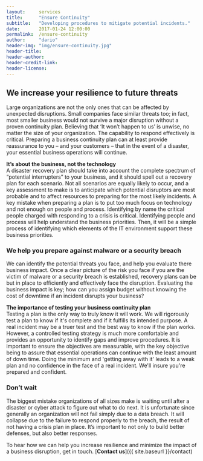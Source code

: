```yaml
---
layout:     services
title:      "Ensure Continuity"
subtitle:   "Developing procedures to mitigate potential incidents."
date:       2017-01-24 12:00:00
permalink:  /ensure-continuity
author:     "dario"
header-img: "img/ensure-continuity.jpg"
header-title:
header-author:
header-credit-link:
header-license:
---
```


## We increase your resilience to future threats
Large organizations are not the only ones that can be affected by unexpected disruptions. Small companies face similar threats too; in fact, most smaller business would not survive a major disruption without a proven continuity plan. Believing that ‘It won’t happen to us’ is unwise, no matter the size of your organization. The capability to respond effectively is critical. Preparing a business continuity plan can at least provide reassurance to you – and your customers – that in the event of a disaster, your essential business operations will continue.

**It’s about the business, not the technology**  
A disaster recovery plan should take into account the complete spectrum of “potential interrupters” to your business, and it should spell out a recovery plan for each scenario. Not all scenarios are equally likely to occur, and a key assessment to make is to anticipate which potential disruptors are most probable and to affect resources to preparing for the most likely incidents. A key mistake when preparing a plan is to put too much focus on technology and not enough on people and process. Identifying by name the critical people charged with responding to a crisis is critical. Identifying people and process will help understand the business priorities. Then, it will be a simple process of identifying which elements of the IT environment support these business priorities.

### We help you prepare against malware or a security breach
We can identify the potential threats you face, and help you evaluate there business impact. Once a clear picture of the risk you face if you are the victim of malware or a security breach is established, recovery plans can be but in place to efficiently and effectively face the disruption. Evaluating the business impact is key; how can you assign budget without knowing the cost of downtime if an incident disrupts your business?

**The importance of testing your business continuity plan**  
Testing a plan is the only way to truly know it will work. We will rigorously test a plan to know if it's complete and if it fulfills its intended purpose. A real incident may be a truer test and the best way to know if the plan works. However, a controlled testing strategy is much more comfortable and provides an opportunity to identify gaps and improve procedures. It is important to ensure the objectives are measurable, with the key objective being to assure that essential operations can continue with the least amount of down time. Doing the minimum and 'getting away with it' leads to a weak plan and no confidence in the face of a real incident. We'll insure you're prepared and confident.

### Don’t wait
The biggest mistake organizations of all sizes make is waiting until after a disaster or cyber attack to figure out what to do next. It is unfortunate since generally an organization will not fail simply due to a data breach. It will collapse due to the failure to respond properly to the breach, the result of not having a crisis plan in place. It’s important to not only to build better defenses, but also better responses.

To hear how we can help you increase resilience and minimize the impact of a business disruption, get in touch. [**Contact us**]({{ site.baseurl }}/contact)
